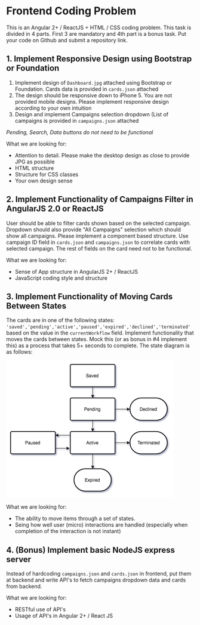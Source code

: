 # Frontend Coding Problem

This is an Angular 2+ / ReactJS + HTML / CSS coding problem. This task is divided in 4 parts. First 3 are mandatory and 4th part is a bonus task. Put your code on Github and submit a repository link. 

## 1. Implement Responsive Design using Bootstrap or Foundation

1. Implement design of `Dashboard.jpg` attached using Bootstrap or Foundation. Cards data is provided in `cards.json` attached
2. The design should be responsive down to iPhone 5. You are not provided mobile designs. Please implement responsive design according to your own intuition
3. Design and implement Campaigns selection dropdown (List of campaigns is provided in `campaigns.json` attached

_Pending, Search, Data buttons do not need to be functional_


What we are looking for:

* Attention to detail. Please make the desktop design as close to provide JPG as possible
* HTML structure
* Structure for CSS classes
* Your own design sense

## 2. Implement Functionality of Campaigns Filter in AngularJS 2.0 or ReactJS

User should be able to filter cards shown based on the selected campaign. Dropdown should also provide "All Campaigns" selection which should show all campaigns. Please implement a component based structure. Use campaign ID field in `cards.json` and `campaigns.json` to correlate cards with selected campaign. The rest of fields on the card need not to be functional. 

What we are looking for:

* Sense of App structure in AngularJS 2+ / ReactJS
* JavaScript coding style and structure

## 3. Implement Functionality of Moving Cards Between States

The cards are in one of the following states: `'saved','pending','active','paused','expired','declined','terminated'` based on the value in the `currentWorkflow` field. Implement functionality that moves the cards between states. Mock this (or as bonus in #4 implement this) as a process that takes 5+ seconds to complete. The state diagram is as follows:

![State Diagram](/state-diagram.png)

What we are looking for:

* The ability to move items through a set of states.
* Seing how well user (micro) interactions are handled (especially when completion of the interaction is not instant)

## 4. (Bonus) Implement basic NodeJS express server

Instead of hardcoding `campaigns.json` and `cards.json` in frontend, put them at backend and write API's to fetch campaigns dropdown data and cards from backend. 

What we are looking for:

* RESTful use of API's
* Usage of API's in Angular 2+ / React JS

